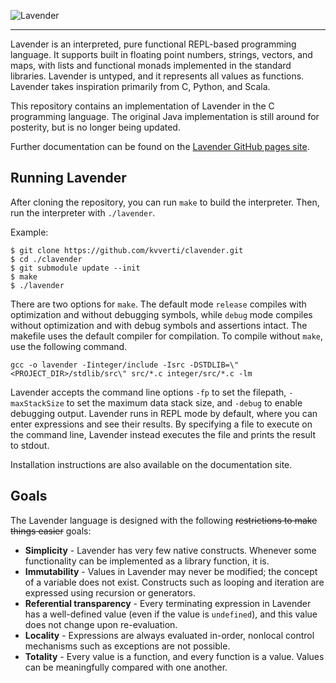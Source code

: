 ![Lavender](https://kvverti.github.io/lavender/lavender.svg)
***
Lavender is an interpreted, pure functional REPL-based programming language. It supports built in floating point numbers, strings, vectors, and maps, with lists and functional monads implemented in the standard libraries. Lavender is untyped, and it represents all values as functions. Lavender takes inspiration primarily from C, Python, and Scala.

This repository contains an implementation of Lavender in the C programming language. The original Java implementation is still around for posterity, but is no longer being updated.

Further documentation can be found on the [Lavender GitHub pages site](https://kvverti.github.io/clavender).

## Running Lavender
After cloning the repository, you can run `make` to build the interpreter. Then, run the interpreter with `./lavender`.

Example:
```
$ git clone https://github.com/kvverti/clavender.git
$ cd ./clavender
$ git submodule update --init
$ make
$ ./lavender
```

There are two options for `make`. The default mode `release` compiles with optimization and without debugging symbols, while `debug` mode compiles without optimization and with debug symbols and assertions intact. The makefile uses the default compiler for compilation. To compile without `make`, use the following command.

```
gcc -o lavender -Iinteger/include -Isrc -DSTDLIB=\"<PROJECT_DIR>/stdlib/src\" src/*.c integer/src/*.c -lm
```

Lavender accepts the command line options `-fp` to set the filepath, `-maxStackSize` to set the maximum data stack size, and `-debug` to enable debugging output. Lavender runs in REPL mode by default, where you can enter expressions and see their results. By specifying a file to execute on the command line, Lavender instead executes the file and prints the result to stdout.

Installation instructions are also available on the documentation site.

## Goals
The Lavender language is designed with the following ~~restrictions to make things easier~~ goals:
* **Simplicity** - Lavender has very few native constructs. Whenever some functionality can be implemented as a library function, it is.
* **Immutability** - Values in Lavender may never be modified; the concept of a variable does not exist. Constructs such as looping and iteration are expressed using recursion or generators.
* **Referential transparency** - Every terminating expression in Lavender has a well-defined value (even if the value is `undefined`), and this value does not change upon re-evaluation.
* **Locality** - Expressions are always evaluated in-order, nonlocal control mechanisms such as exceptions are not possible.
* **Totality** - Every value is a function, and every function is a value. Values can be meaningfully compared with one another.
